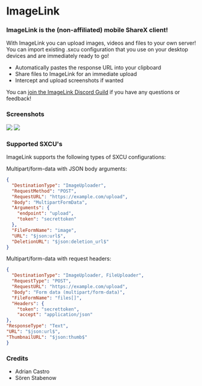 # ImageLink
### ImageLink is the (non-affiliated) mobile ShareX client!

With ImageLink you can upload images, videos and files to your own server!
You can import existing .sxcu configuration that you use on your desktop devices and are immediately ready to go!

- Automatically pastes the response URL into your clipboard
- Share files to ImageLink for an immediate upload
- Intercept and upload screenshots if wanted

You can [join the ImageLink Discord Guild](https://discord.gg/MSDcP79cch) if you have any questions or feedback!


### Screenshots

<a href="https://depressed-lemonade.me/ImLOBEm.png"><img src="https://depressed-lemonade.me/ImLOBEm.png"/></a>
<a href="https://depressed-lemonade.me/LKSmTUu.png"><img src="https://depressed-lemonade.me/LKSmTUu.png"/></a>


### Supported SXCU's

ImageLink supports the following types of SXCU configurations:

Multipart/form-data with JSON body arguments:
```json
{
  "DestinationType": "ImageUploader",
  "RequestMethod": "POST",
  "RequestURL": "https://example.com/upload",
  "Body": "MultipartFormData",
  "Arguments": {
    "endpoint": "upload",
    "token": "secrettoken"
  },
  "FileFormName": "image",
  "URL": "$json:url$",
  "DeletionURL": "$json:deletion_url$"
}
```

Multipart/form-data with request headers:
```json
{
  "DestinationType": "ImageUploader, FileUploader",
  "RequestType": "POST",
  "RequestURL": "https://example.com/upload",
  "Body": "Form data (multipart/form-data)",
  "FileFormName": "files[]",
  "Headers": {
    "token": "secrettoken",
    "accept": "application/json"
},
"ResponseType": "Text",
"URL": "$json:url$",
"ThumbnailURL": "$json:thumb$"
}
```

### Credits

- Adrian Castro
- Sören Stabenow
